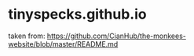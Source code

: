 # tinyspecks.github.io

taken from: https://github.com/CianHub/the-monkees-website/blob/master/README.md

